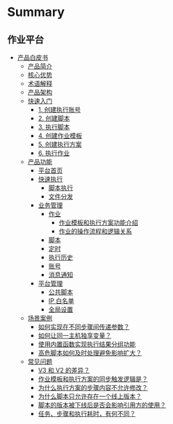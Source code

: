 # Summary

## 作业平台
* [产品白皮书]()
    * [产品简介](产品白皮书/Introduction/What-is-Job.md)
    * [核心优势](产品白皮书/Introduction/Benefits.md)
    * [术语解释](产品白皮书/Introduction/Terms.md)
    * [产品架构](产品白皮书/Introduction/Architecture.md)
    * [快速入门]()
        * [1. 创建执行账号](产品白皮书/Quick-Starts/1.Create-system-account.md)
        * [2. 创建脚本](产品白皮书/Quick-Starts/2.Create-a-Bash-script.md)
        * [3. 执行脚本](产品白皮书/Quick-Starts/3.Try-to-run-the-script.md)
        * [4. 创建作业模板](产品白皮书/Quick-Starts/4.Create-a-Job-template.md)
        * [5. 创建执行方案](产品白皮书/Quick-Starts/5.Create-a-plan-under-Job-template.md)
        * [6. 执行作业](产品白皮书/Quick-Starts/6.Try-to-run-the-Job-plan.md)
    * [产品功能]()
        * [平台首页](产品白皮书/Features/Home.md)
        * [快速执行]()
            * [脚本执行](产品白皮书/Features/One-time-script-exec.md)
            * [文件分发](产品白皮书/Features/One-time-file-transfer.md)
        * [业务管理]()
            * [作业]()
                * [作业模板和执行方案功能介绍](产品白皮书/Features/Jobs.md)
                * [作业的操作流程和逻辑关系](产品白皮书/Features/Jobs-operation-flow-and-logical-relationship.md)
            * [脚本](产品白皮书/Features/Scripts.md)
            * [定时](产品白皮书/Features/Crons.md)
            * [执行历史](产品白皮书/Features/History.md)
            * [账号](产品白皮书/Features/Accounts.md)
            * [消息通知](产品白皮书/Features/Notification.md)
        * [平台管理]()
            * [公共脚本](产品白皮书/Features/Public-Scripts.md)
            * [IP 白名单](产品白皮书/Features/IP-white_list.md)
            * [全局设置](产品白皮书/Features/Settings.md)
    * [场景案例]()
        * [如何实现在不同步骤间传递参数？](产品白皮书/Best-Practices/How-to-pass-params-through-steps.md)
        * [如何让同一主机独享变量？](产品白皮书/Best-Practices/How-to-make-same-host-have-its-own-namespace.md)
        * [使用内置函数实现执行结果分组功能](产品白皮书/Best-Practices/Use-built-in-functions-to-make-exec-result-grouping.md)
        * [高危脚本如何及时处理避免影响扩大？](产品白皮书/Best-Practices/How-to-stop-the-spread-of-the-problem-script-immediately.md)
    * [常见问题]()
        * [V3 和 V2 的差异？](产品白皮书/FAQs/Whats-the-diffrent-between-v2-and-v3.md)
        * [作业模板和执行方案的同步触发逻辑是？](产品白皮书/FAQs/what-changes-will-cause-plan-outofsync-with-template.md)
        * [为什么执行方案的步骤内容不允许修改？](产品白皮书/FAQs/Why-cant-i-change-the-params-on-plan-steps.md)
        * [为什么脚本只允许存在一个线上版本？](产品白皮书/FAQs/why-script-only-allow-one-online-version.md)
        * [脚本的版本被下线后是否会影响引用方的使用？](产品白皮书/FAQs/will-script-ver-offline-affect-the-use-of-reference-plan.md)
    	* [任务、步骤和执行耗时，有何不同？](产品白皮书/FAQs/Whats-the-difference-of-duration-between-task-step-and-execution.md)